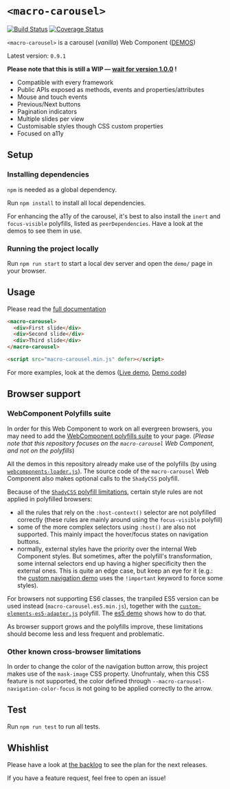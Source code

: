 # `<macro-carousel>`

[![Build Status](https://travis-ci.org/ciampo/macro-carousel.svg?branch=master)](https://travis-ci.org/ciampo/macro-carousel)
[![Coverage Status](https://coveralls.io/repos/github/ciampo/macro-carousel/badge.svg)](https://coveralls.io/github/ciampo/macro-carousel)

`<macro-carousel>` is a carousel (*vanilla*) Web Component ([DEMOS](https://ciampo.github.io/macro-carousel/demo/))

Latest version: `0.9.1`

**Please note that this is still a WIP — [wait for version 1.0.0](https://github.com/ciampo/macro-carousel/milestone/1) !**

- Compatible with every framework
- Public APIs exposed as methods, events and properties/attributes
- Mouse and touch events
- Previous/Next buttons
- Pagination indicators
- Multiple slides per view
- Customisable styles though CSS custom properties
- Focused on a11y

## Setup

### Installing dependencies

`npm` is needed as a global dependency.

Run `npm install` to install all local dependencies.

For enhancing the a11y of the carousel, it's best to also install the `inert` and `focus-visible` polyfills, listed as `peerDependencies`. Have a look at the demos to see them in use.

### Running the project locally

Run `npm run start` to start a local dev server and open the `demo/` page in your browser.

## Usage

Please read the [full documentation](./docs/macro-carousel.md)

```html
<macro-carousel>
  <div>First slide</div>
  <div>Second slide</div>
  <div>Third slide</div>
</macro-carousel>

<script src="macro-carousel.min.js" defer></script>
```

For more examples, look at the demos ([Live demo](https://ciampo.github.io/macro-carousel/demo/), [Demo code](./demo/))

## Browser support

### WebComponent Polyfills suite

In order for this Web Component to work on all evergreen browsers, you may need to add the [WebComponent polyfills suite](https://github.com/webcomponents/webcomponentsjs) to your page. (*Please note that this repository focuses on the `macro-carousel` Web Component, and not on the polyfills*)

All the demos in this repository already make use of the polyfills (by using [`webcomponents-loader.js`](https://github.com/webcomponents/webcomponentsjs#webcomponents-loaderjs)). The source code of the `macro-carousel` Web Component also makes optional calls to the `ShadyCSS` polyfill.

Because of the [`ShadyCSS` polyfill limitations](https://github.com/webcomponents/shadycss#limitations), certain style rules are not applied in polyfilled browsers:

- all the rules that rely on the `:host-context()` selector are not polyfilled correctly (these rules are mainly around using the `focus-visible` polyfill)
- some of the more complex selectors using `:host()` are also not supported. This mainly impact the hover/focus states on navigation buttons.
- normally, external styles have the priority over the internal Web Component styles. But sometimes, after the polyfill's transformation, some internal selectors end up having a higher specificity then the external ones. This is quite an edge case, but keep an eye for it (e.g.: the [custom navigation demo](./demo/custom-navigation.html) uses the `!important` keyword to force some styles).

For browsers not supporting ES6 classes, the tranpiled ES5 version can be used instead (`macro-carousel.es5.min.js`), together with the  [`custom-elements-es5-adapter.js`](https://github.com/webcomponents/webcomponentsjs#custom-elements-es5-adapterjs) polyfill. The [es5 demo](./demo/es5.html) shows how to do that.

As browser support grows and the polyfills improve, these limitations should become less and less frequent and problematic.

### Other known cross-browser limitations

In order to change the color of the navigation button arrow, this project makes use of the `mask-image` CSS property. Unofruntaly, when this CSS feature is not supported, the color defined through `--macro-carousel-navigation-color-focus` is not going to be applied correctly to the arrow.

## Test

Run `npm run test` to run all tests.

## Whishlist

Please have a look at [the backlog](https://github.com/ciampo/macro-carousel/milestone/2) to see the plan for the next releases.

If you have a feature request, feel free to open an issue!
